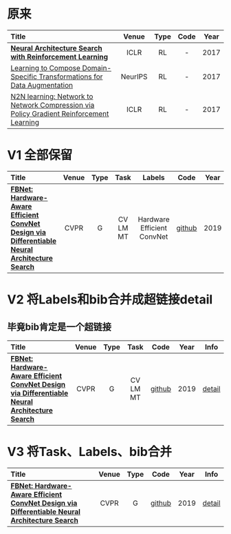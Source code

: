 

# 原来
| Title                                    |  Venue  |   Type    |                   Code                   | Year |
| :--------------------------------------- | :-----: | :-------: | :--------------------------------------: | :--: |
| [**Neural Architecture Search with Reinforcement Learning**](https://openreview.net/forum?id=r1Ue8Hcxg) |  ICLR   |    RL     |                    -                     | 2017 |
| [Learning to Compose Domain-Specific Transformations for Data Augmentation](http://papers.nips.cc/paper/6916-learning-to-compose-domain-specific-transformations-for-data-augmentation) | NeurIPS |    RL     |                    -                     | 2017 |
| [N2N learning: Network to Network Compression via Policy Gradient Reinforcement Learning](https://openreview.net/forum?id=B1hcZZ-AW) |  ICLR   |    RL     |                    -                     | 2017 |


# V1 全部保留
| Title                                    |  Venue  | Type | Task | Labels | Code | Year | bib |
| :-------------------------------------- | :-----: | :--: | :--: | :----: | :--: | :--: | :--: |
| [**FBNet: Hardware-Aware Efficient ConvNet Design via Differentiable Neural Architecture Search**](https://ieeexplore.ieee.org/document/8953587/) |  CVPR   |   G    | CV<br>LM<br>MT | Hardware  Efficient  ConvNet |  [github](https://github.com/facebookresearch/mobile-vision) | 2019 | bib |


# V2 将Labels和bib合并成超链接detail
## 毕竟bib肯定是一个超链接
| Title                                    |  Venue  | Type | Task | Code | Year | Info |
| :-------------------------------------- | :-----: | :--: | :--: | :----: | :--: | :--: |
| [**FBNet: Hardware-Aware Efficient ConvNet Design via Differentiable Neural Architecture Search**](https://ieeexplore.ieee.org/document/8953587/) |  CVPR   |   G    | CV  LM  MT |  [github](https://github.com/facebookresearch/mobile-vision) | 2019 | [detail]() |

# V3 将Task、Labels、bib合并
| Title                                    |  Venue  | Type | Code | Year | Info |
| :-------------------------------------- | :-----: | :--: | :--: | :----: | :--: |
| [**FBNet: Hardware-Aware Efficient ConvNet Design via Differentiable Neural Architecture Search**](https://ieeexplore.ieee.org/document/8953587/) |  CVPR   |   G    |  [github](https://github.com/facebookresearch/mobile-vision) | 2019 | [detail]() |